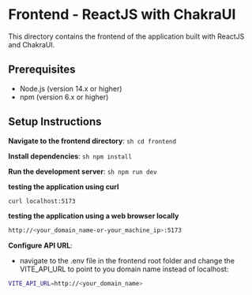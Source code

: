 # Frontend - ReactJS with ChakraUI

This directory contains the frontend of the application built with ReactJS and ChakraUI.

## Prerequisites

- Node.js (version 14.x or higher)
- npm (version 6.x or higher)

## Setup Instructions

 **Navigate to the frontend directory**:
    ```sh
    cd frontend
    ```

**Install dependencies**:
    ```sh
    npm install
    ```

**Run the development server**:
    ```sh
    npm run dev
    ```

**testing the application using curl**
```sh
curl localhost:5173
```

**testing the application using a web browser locally**
```sh
http://<your_domain_name-or-your_machine_ip>:5173
```

**Configure API URL**:
- navigate to the .env file in the frontend root folder and change the VITE_API_URL to point to you domain name instead of localhost:
```sh
VITE_API_URL=http://<your_domain_name>
```